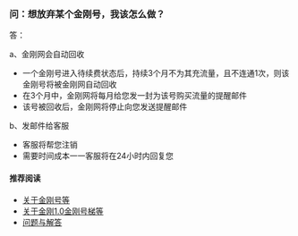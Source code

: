 ### 问：想放弃某个金刚号，我该怎么做？

答：

a、金刚网会自动回收

- 一个金刚号进入待续费状态后，持续3个月不为其充流量，且不连通1次，则该金刚号将被金刚网自动回收
- 在3个月中，金刚网将每月给您发一封为该号购买流量的提醒邮件
- 该号被回收后，金刚网将停止向您发送提醒邮件

b、发邮件给客服

- 客服将帮您注销
- 需要时间成本一一客服将在24小时内回复您

#### 推荐阅读

- [关于金刚号等](https://a2zitpro.github.io/web/列表-金刚号及相关问题)
- [关于金刚1.0金刚号梯等](https://a2zitpro.github.io/web/列表-关于金刚1.0配置金刚号型翻墙梯及相关问题)
- [问题与解答](https://a2zitpro.github.io/web/列表-问题与解答)
